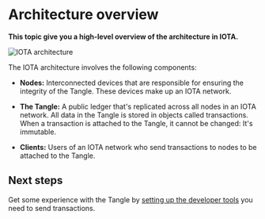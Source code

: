 # Architecture overview

**This topic give you a high-level overview of the architecture in IOTA.**

![IOTA architecture](../images/architecture.png)

The IOTA architecture involves the following components:

- **Nodes:** Interconnected devices that are responsible for ensuring the integrity of the Tangle. These devices make up an IOTA network.

- **The Tangle:** A public ledger that's replicated across all nodes in an IOTA network. All data in the Tangle is stored in objects called transactions. When a transaction is attached to the Tangle, it cannot be changed: It's immutable.

- **Clients:** Users of an IOTA network who send transactions to nodes to be attached to the Tangle.

## Next steps

Get some experience with the Tangle by [setting up the developer tools](../first-steps/set-up-env.md) you need to send transactions.





